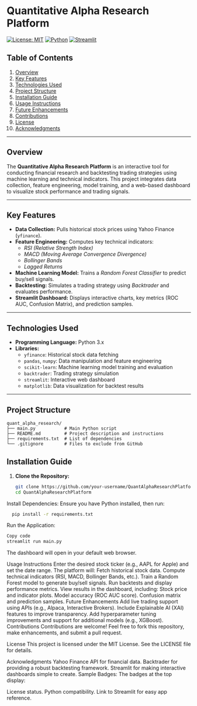 # Quantitative Alpha Research Platform

[![License: MIT](https://img.shields.io/badge/License-MIT-yellow.svg)](https://opensource.org/licenses/MIT)
[![Python](https://img.shields.io/badge/Python-3.x-blue.svg)](https://www.python.org/)
[![Streamlit](https://img.shields.io/badge/Streamlit-Dashboard-brightgreen)](https://streamlit.io)

## Table of Contents

1. [Overview](#overview)
2. [Key Features](#key-features)
3. [Technologies Used](#technologies-used)
4. [Project Structure](#project-structure)
5. [Installation Guide](#installation-guide)
6. [Usage Instructions](#usage-instructions)
7. [Future Enhancements](#future-enhancements)
8. [Contributions](#contributions)
9. [License](#license)
10. [Acknowledgments](#acknowledgments)

---

## Overview

The **Quantitative Alpha Research Platform** is an interactive tool for conducting financial research and backtesting trading strategies using machine learning and technical indicators. This project integrates data collection, feature engineering, model training, and a web-based dashboard to visualize stock performance and trading signals.

---

## Key Features

- **Data Collection:** Pulls historical stock prices using Yahoo Finance (`yfinance`).
- **Feature Engineering:** Computes key technical indicators:
  - *RSI (Relative Strength Index)*  
  - *MACD (Moving Average Convergence Divergence)*  
  - *Bollinger Bands*  
  - *Lagged Returns*
- **Machine Learning Model:** Trains a *Random Forest Classifier* to predict buy/sell signals.
- **Backtesting:** Simulates a trading strategy using *Backtrader* and evaluates performance.
- **Streamlit Dashboard:** Displays interactive charts, key metrics (ROC AUC, Confusion Matrix), and prediction samples.

---

## Technologies Used

- **Programming Language:** Python 3.x  
- **Libraries:**
  - `yfinance`: Historical stock data fetching
  - `pandas`, `numpy`: Data manipulation and feature engineering
  - `scikit-learn`: Machine learning model training and evaluation
  - `backtrader`: Trading strategy simulation
  - `streamlit`: Interactive web dashboard
  - `matplotlib`: Data visualization for backtest results

---

## Project Structure

```
quant_alpha_research/
├── main.py           # Main Python script
├── README.md         # Project description and instructions
├── requirements.txt  # List of dependencies
└── .gitignore        # Files to exclude from GitHub
```

## Installation Guide

1. **Clone the Repository:**
   ```bash
   git clone https://github.com/your-username/QuantAlphaResearchPlatform.git
   cd QuantAlphaResearchPlatform
   
Install Dependencies: Ensure you have Python installed, then run:

```bash
  pip install -r requirements.txt
```

Run the Application:

```bash
Copy code
streamlit run main.py
```
The dashboard will open in your default web browser.

Usage Instructions
Enter the desired stock ticker (e.g., AAPL for Apple) and set the date range.
The platform will:
Fetch historical stock data.
Compute technical indicators (RSI, MACD, Bollinger Bands, etc.).
Train a Random Forest model to generate buy/sell signals.
Run backtests and display performance metrics.
View results in the dashboard, including:
Stock price and indicator plots.
Model accuracy (ROC AUC score).
Confusion matrix and prediction samples.
Future Enhancements
Add live trading support using APIs (e.g., Alpaca, Interactive Brokers).
Include Explainable AI (XAI) features to improve transparency.
Add hyperparameter tuning improvements and support for additional models (e.g., XGBoost).
Contributions
Contributions are welcome! Feel free to fork this repository, make enhancements, and submit a pull request.

License
This project is licensed under the MIT License. See the LICENSE file for details.

Acknowledgments
Yahoo Finance API for financial data.
Backtrader for providing a robust backtesting framework.
Streamlit for making interactive dashboards simple to create.
Sample Badges:
The badges at the top display:

License status.
Python compatibility.
Link to Streamlit for easy app reference.

